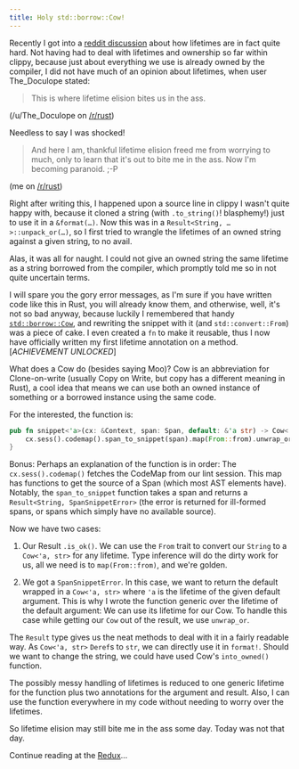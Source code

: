 ```yaml
---
title: Holy std::borrow::Cow!
---
```


Recently I got into a 
[reddit discussion](https://www.reddit.com/r/rust/comments/3cl12r/is_rust_too_complicated/csxee09?context=3) 
about how lifetimes are in fact quite hard. Not having had to deal with 
lifetimes and ownership so far within clippy, because just about 
everything we use is already owned by the compiler, I did not have much 
of an opinion about lifetimes, when user The_Doculope stated:

> This is where lifetime elision bites us in the ass.

(/u/The_Doculope on [/r/rust](https://www.reddit.com/r/rust))

Needless to say I was shocked!

> And here I am, thankful lifetime elision freed me from worrying to 
> much, only to learn that it's out to bite me in the ass. Now I'm 
> becoming paranoid. ;-P

(me on [/r/rust](https://www.reddit.com/r/rust))

Right after writing this, I happened upon a source line in clippy I 
wasn't quite happy with, because it cloned a string (with 
`.to_string()`! blasphemy!) just to use it in a `&format(…)`. Now this 
was in a `Result<String, …>::unpack_or(…)`, so I first tried to wrangle 
the lifetimes of an owned string against a given string, to no avail.

Alas, it was all for naught. I could not give an owned string the same
lifetime as a string borrowed from the compiler, which promptly told me
so in not quite uncertain terms.

I will spare you the gory error messages, as I'm sure if you have 
written code like this in Rust, you will already know them, and 
otherwise, well, it's not so bad anyway, because luckily I remembered 
that handy 
[`std::borrow::Cow`](http://doc.rust-lang.org/std/borrow/enum.Cow.html),
and rewriting the snippet with it (and `std::convert::From`) was a 
piece of cake. I even created a `fn` to make it reusable, thus I now 
have officially written my first lifetime annotation on a method. 
[*ACHIEVEMENT UNLOCKED*]

What does a Cow do (besides saying Moo)? Cow is an abbreviation for 
Clone-on-write (usually Copy on Write, but copy has a different meaning
in Rust), a cool idea that means we can use both an owned instance
of something or a borrowed instance using the same code.

For the interested, the function is:

```rust
pub fn snippet<'a>(cx: &Context, span: Span, default: &'a str) -> Cow<'a, str> {
    cx.sess().codemap().span_to_snippet(span).map(From::from).unwrap_or(Cow::Borrowed(default))
}
```

Bonus: Perhaps an explanation of the function is in order: The 
`cx.sess().codemap()` fetches the CodeMap from our lint session. This
map has functions to get the source of a Span (which most AST elements
have). Notably, the `span_to_snippet` function takes a span and returns
a `Result<String, SpanSnippetError>` (the error is returned for 
ill-formed spans, or spans which simply have no available source).

Now we have two cases:

1. Our Result `.is_ok()`. We can use the `From` trait to convert our
`String` to a `Cow<'a, str>` for any lifetime. Type inference will do
the dirty work for us, all we need is to `map(From::from)`, and we're
golden.

2. We got a `SpanSnippetError`. In this case, we want to return the
default wrapped in a `Cow<'a, str>` where `'a` is the lifetime of the
given default argument. This is why I wrote the function generic over
the lifetime of the default argument: We can use its lifetime for our
Cow. To handle this case while getting our `Cow` out of the result, we
use `unwrap_or`.

The `Result` type gives us the neat methods to deal with it in a fairly 
readable way. As `Cow<'a, str>` `Deref`s to `str`, we can directly use
it in `format!`. Should we want to change the string, we could have 
used Cow's `into_owned()` function.

The possibly messy handling of lifetimes is reduced to one generic 
lifetime for the function plus two annotations for the argument and 
result. Also, I can use the function everywhere in my code without 
needing to worry over the lifetimes.

So lifetime elision may still bite me in the ass some day. Today was 
not that day.

Continue reading at the [Redux](/2015/07/10/cow-redux.html)...
